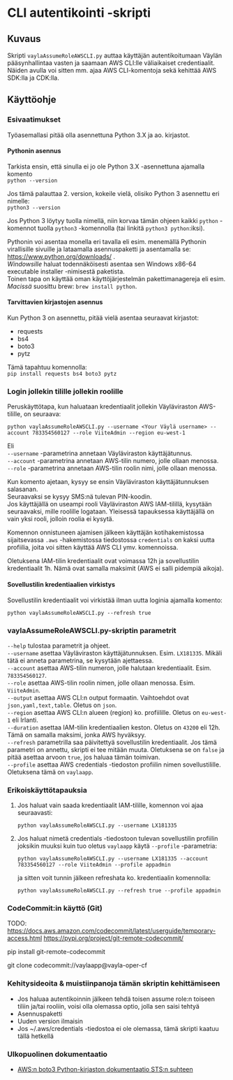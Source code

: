 # CLI autentikointi -skripti

## Kuvaus
Skripti ```vaylaAssumeRoleAWSCLI.py``` auttaa käyttäjän autentikoitumaan Väylän pääsynhallintaa vasten ja saamaan AWS CLI:lle väliaikaiset credentiaalit.
Näiden avulla voi sitten mm. ajaa AWS CLI-komentoja sekä kehittää AWS SDK:lla ja CDK:lla.

## Käyttöohje

### Esivaatimukset

Työasemallasi pitää olla asennettuna Python 3.X ja ao. kirjastot.

#### Pythonin asennus

Tarkista ensin, että sinulla ei jo ole Python 3.X -asennettuna ajamalla komento   
```python --version```

Jos tämä palauttaa 2. version, kokeile vielä, olisiko Python 3 asennettu eri nimelle:   
```python3 --version```

Jos Python 3 löytyy tuolla nimellä, niin korvaa tämän ohjeen kaikki ```python``` -komennot tuolla ```python3``` -komennolla (tai linkitä ```python3 python```:iksi).


Pythonin voi asentaa monella eri tavalla eli esim. menemällä Pythonin virallisille sivuille ja lataamalla asennuspaketti ja asentamalla se: https://www.python.org/downloads/ .   
_Windowsille_ haluat todennäköisesti asentaa sen Windows x86-64 executable installer -nimisestä paketista.   
Toinen tapa on käyttää oman käyttöjärjestelmän pakettimanagereja eli esim. _Macissä_ suosittu brew: ```brew install python```.

#### Tarvittavien kirjastojen asennus

Kun Python 3 on asennettu, pitää vielä asentaa seuraavat kirjastot:
* requests
* bs4
* boto3
* pytz

Tämä tapahtuu komennolla:   
```pip install requests bs4 boto3 pytz```


### Login jollekin tilille jollekin roolille

Peruskäyttötapa, kun haluataan kredentiaalit jollekin Väyläviraston AWS-tilille, on seuraava:
```
python vaylaAssumeRoleAWSCLI.py --username <Your Väylä username> --account 783354560127 --role ViiteAdmin --region eu-west-1
```
Eli  
```--username``` -parametrina annetaan Väyläviraston käyttäjätunnus.   
```--account``` -parametrina annetaan AWS-tilin numero, jolle ollaan menossa.   
```--role``` -parametrina annetaan AWS-tilin roolin nimi, jolle ollaan menossa.   

Kun komento ajetaan, kysyy se ensin Väyläviraston käyttäjätunnuksen salasanan.   
Seuraavaksi se kysyy SMS:nä tulevan PIN-koodin.   
Jos käyttäjällä on useampi rooli Väyläviraston AWS IAM-tilillä, kysytään seuraavaksi, mille roolille logataan. Yleisessä tapauksessa käyttäjällä on vain yksi rooli, jolloin roolia ei kysytä.

Komennon onnistuneen ajamisen jälkeen käyttäjän kotihakemistossa sijaitsevassa ```.aws``` -hakemistossa tiedostossa ```credentials``` on kaksi uutta profiilia, joita voi sitten käyttää AWS CLI ymv. komennoissa.

Oletuksena IAM-tilin kredentiaalit ovat voimassa 12h ja sovellustilin kredentiaalit 1h. Nämä ovat samalla maksimit (AWS ei salli pidempiä aikoja).

#### Sovellustilin kredentiaalien virkistys

Sovellustilin kredentiaalit voi virkistää ilman uutta loginia ajamalla komento:
```
python vaylaAssumeRoleAWSCLI.py --refresh true
```

### vaylaAssumeRoleAWSCLI.py-skriptin parametrit
```--help``` tulostaa parametrit ja ohjeet.   
```--username``` asettaa Väyläviraston käyttäjätunnuksen. Esim. ```LX181335```. Mikäli tätä ei anneta parametrina, se kysytään ajettaessa.   
```--account``` asettaa AWS-tilin numeron, jolle halutaan kredentiaalit. Esim. ```783354560127```.   
```--role``` asettaa AWS-tilin roolin nimen, jolle ollaan menossa. Esim. ```ViiteAdmin```.   
```--output``` asettaa AWS CLI:n output formaatin. Vaihtoehdot ovat ```json,yaml,text,table```. Oletus on ```json```.   
```--region``` asettaa AWS CLI:n alueen (region) ko. profiilille. Oletus on ```eu-west-1``` eli Irlanti.   
```--duration``` asettaa IAM-tilin kredentiaalien keston. Oletus on ```43200``` eli 12h. Tämä on samalla maksimi, jonka AWS hyväksyy.   
```--refresh``` parametrilla saa päivitettyä sovellustilin kredentiaalit. Jos tämä parametri on annettu, skripti ei tee mitään muuta. Oletuksena se on ```false``` ja pitää asettaa arvoon ```true```, jos haluaa tämän toimivan.   
```--profile``` asettaa AWS credentials -tiedoston profiilin nimen sovellustilille. Oletuksena tämä on ```vaylaapp```.   


### Erikoiskäyttötapauksia

1) Jos haluat vain saada kredentiaalit IAM-tilille, komennon voi ajaa seuraavasti:
    ```
    python vaylaAssumeRoleAWSCLI.py --username LX181335
    ```
2) Jos haluat nimetä credentials -tiedostoon tulevan sovellustilin profiilin joksikin muuksi kuin tuo oletus ```vaylaapp``` käytä ```--profile``` -parametria:
    ```
    python vaylaAssumeRoleAWSCLI.py --username LX181335 --account 783354560127 --role ViiteAdmin --profile appadmin
    ```
    ja sitten voit tunnin jälkeen refreshata ko. kredentiaalin komennolla:
    ```
    python vaylaAssumeRoleAWSCLI.py --refresh true --profile appadmin
    ```

### CodeCommit:in käyttö (Git)
TODO:
https://docs.aws.amazon.com/codecommit/latest/userguide/temporary-access.html
https://pypi.org/project/git-remote-codecommit/

pip install git-remote-codecommit

git clone codecommit://vaylaapp@vayla-oper-cf

### Kehitysideoita & muistiinpanoja tämän skriptin kehittämiseen
* Jos haluaa autentikoinnin jälkeen tehdä toisen assume role:n toiseen tiliin ja/tai rooliin, voisi olla olemassa optio, jolla sen saisi tehtyä
* Asennuspaketti
* Uuden version ilmaisin
* Jos ~/.aws/credentials -tiedostoa ei ole olemassa, tämä skripti kaatuu tällä hetkellä

### Ulkopuolinen dokumentaatio
* [AWS:n boto3 Python-kirjaston dokumentaatio STS:n suhteen](https://boto3.amazonaws.com/v1/documentation/api/latest/reference/services/sts.html)
